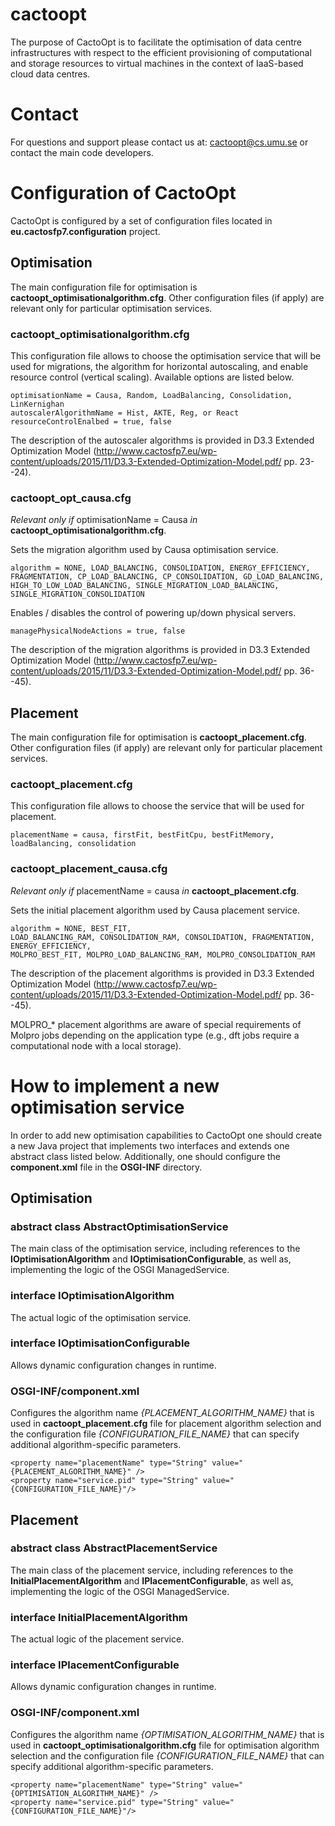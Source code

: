 # cactoopt
The purpose of CactoOpt is to facilitate the optimisation of data centre infrastructures with respect to the efficient provisioning of computational and storage resources to virtual machines in the context of IaaS-based cloud data centres.

# Contact

For questions and support please contact us at: cactoopt@cs.umu.se or contact the main code developers.

# Configuration of CactoOpt
CactoOpt is configured by a set of configuration files located in **eu.cactosfp7.configuration** project.

## Optimisation
The main configuration file for optimisation is **cactoopt_optimisationalgorithm.cfg**. Other configuration files (if apply) are relevant only for particular optimisation services.

### cactoopt_optimisationalgorithm.cfg
This configuration file allows to choose the optimisation service that will be used for migrations, the algorithm for horizontal autoscaling, and enable resource control (vertical scaling). Available options are listed below.
    
    optimisationName = Causa, Random, LoadBalancing, Consolidation, LinKernighan
    autoscalerAlgorithmName = Hist, AKTE, Reg, or React
    resourceControlEnalbed = true, false
    
The description of the autoscaler algorithms is provided in D3.3 Extended Optimization Model (http://www.cactosfp7.eu/wp-content/uploads/2015/11/D3.3-Extended-Optimization-Model.pdf/ pp. 23--24).

### cactoopt_opt_causa.cfg
*Relevant only if* optimisationName = Causa *in* **cactoopt_optimisationalgorithm.cfg**.

Sets the migration algorithm used by Causa optimisation service.

    algorithm = NONE, LOAD_BALANCING, CONSOLIDATION, ENERGY_EFFICIENCY, FRAGMENTATION, CP_LOAD_BALANCING, CP_CONSOLIDATION, GD_LOAD_BALANCING, HIGH_TO_LOW_LOAD_BALANCING, SINGLE_MIGRATION_LOAD_BALANCING, SINGLE_MIGRATION_CONSOLIDATION

Enables / disables the control of powering up/down physical servers.

    managePhysicalNodeActions = true, false
    
The description of the migration algorithms is provided in D3.3 Extended Optimization Model (http://www.cactosfp7.eu/wp-content/uploads/2015/11/D3.3-Extended-Optimization-Model.pdf/ pp. 36--45).

## Placement
The main configuration file for optimisation is **cactoopt_placement.cfg**. Other configuration files (if apply) are relevant only for particular placement services.

### cactoopt_placement.cfg 
This configuration file allows to choose the service that will be used for placement.
    
    placementName = causa, firstFit, bestFitCpu, bestFitMemory, loadBalancing, consolidation

### cactoopt_placement_causa.cfg
*Relevant only if* placementName = causa *in* **cactoopt_placement.cfg**.

Sets the initial placement algorithm used by Causa placement service.

    algorithm = NONE, BEST_FIT,
    LOAD_BALANCING_RAM, CONSOLIDATION_RAM, CONSOLIDATION, FRAGMENTATION, ENERGY_EFFICIENCY,
    MOLPRO_BEST_FIT, MOLPRO_LOAD_BALANCING_RAM, MOLPRO_CONSOLIDATION_RAM

The description of the placement algorithms is provided in D3.3 Extended Optimization Model (http://www.cactosfp7.eu/wp-content/uploads/2015/11/D3.3-Extended-Optimization-Model.pdf/ pp. 36--45).

MOLPRO_* placement algorithms are aware of special requirements of Molpro jobs depending on the application type (e.g., dft jobs require a computational node with a local storage).

# How to implement a new optimisation service
In order to add new optimisation capabilities to CactoOpt one should create a new Java project that implements two interfaces and extends one abstract class listed below. Additionally, one should configure the **component.xml** file in the **OSGI-INF** directory.

## Optimisation

### abstract class AbstractOptimisationService
The main class of the optimisation service, including references to the **IOptimisationAlgorithm** and **IOptimisationConfigurable**, as well as, implementing the logic of the OSGI ManagedService.

### interface IOptimisationAlgorithm
The actual logic of the optimisation service.

### interface IOptimisationConfigurable
Allows dynamic configuration changes in runtime.

### OSGI-INF/component.xml
Configures the algorithm name *{PLACEMENT_ALGORITHM_NAME}* that is used in **cactoopt_placement.cfg** file for placement algorithm selection and the configuration file *{CONFIGURATION_FILE_NAME}* that can specify additional algorithm-specific parameters.

    <property name="placementName" type="String" value="{PLACEMENT_ALGORITHM_NAME}" />
    <property name="service.pid" type="String" value="{CONFIGURATION_FILE_NAME}"/>

## Placement

### abstract class AbstractPlacementService
The main class of the placement service, including references to the **InitialPlacementAlgorithm** and **IPlacementConfigurable**, as well as, implementing the logic of the OSGI ManagedService.

### interface InitialPlacementAlgorithm
The actual logic of the placement service.

### interface IPlacementConfigurable
Allows dynamic configuration changes in runtime.

### OSGI-INF/component.xml
Configures the algorithm name *{OPTIMISATION_ALGORITHM_NAME}* that is used in **cactoopt_optimisationalgorithm.cfg** file for optimisation algorithm selection and the configuration file *{CONFIGURATION_FILE_NAME}* that can specify additional algorithm-specific parameters.

    <property name="placementName" type="String" value="{OPTIMISATION_ALGORITHM_NAME}" />
    <property name="service.pid" type="String" value="{CONFIGURATION_FILE_NAME}"/>
